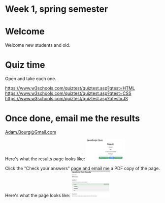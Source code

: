 # Week 1, spring semester

# Welcome

Welcome new students and old. 

# Quiz time 

Open and take each one. 

https://www.w3schools.com/quiztest/quiztest.asp?qtest=HTML
https://www.w3schools.com/quiztest/quiztest.asp?qtest=CSS
https://www.w3schools.com/quiztest/quiztest.asp?qtest=JS

# Once done, email me the results

Adam.Bourg@Gmail.com

Here's what the results page looks like:
<img src="images/quiz_results.png" style="width:25%" />

Click the "Check your answers" page and email me a PDF copy of the page. Here's what the page looks like:
<img src="images/results_details.png" style="width:25%" />
